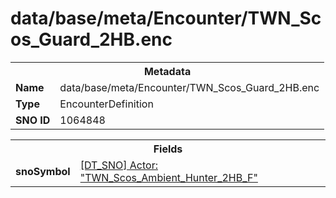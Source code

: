 <h1>data/base/meta/Encounter/TWN_Scos_Guard_2HB.enc</h1><table><tr><th colspan="100%">Metadata</th></tr><tr><td><b>Name</b></td><td>data/base/meta/Encounter/TWN_Scos_Guard_2HB.enc</td></tr><tr><td><b>Type</b></td><td>EncounterDefinition</td></tr><tr><td><b>SNO ID</b></td><td>1064848</td></tr></table>

<table><tr><th colspan="100%">Fields</th></tr><tr><td><b>snoSymbol</b></td><td><a href="..\Actor\TWN_Scos_Ambient_Hunter_2HB_F.acr.md">[DT_SNO] Actor: "TWN_Scos_Ambient_Hunter_2HB_F"</a></td></tr></table>

